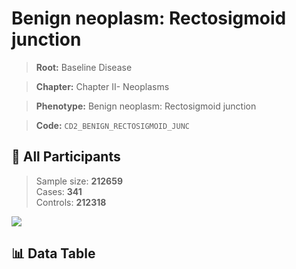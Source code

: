# Benign neoplasm: Rectosigmoid junction

> **Root:** Baseline Disease  

> **Chapter:** Chapter II- Neoplasms  

> **Phenotype:** Benign neoplasm: Rectosigmoid junction  

> **Code:** `CD2_BENIGN_RECTOSIGMOID_JUNC`

## 🧪 All Participants  
> Sample size: **212659**  
> Cases: **341**  
> Controls: **212318**
<img src="/Sensitive/Figures/ALL/Incidence/CD2_BENIGN_RECTOSIGMOID_JUNC.png"/>

## 📊 Data Table
<CsvTableMRF src="/Sensitive/Data/ALL/Incidence/COX_CD2_BENIGN_RECTOSIGMOID_JUNC.csv"/>


